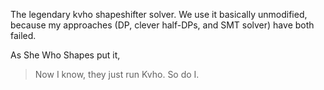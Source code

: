 The legendary kvho shapeshifter solver. We use it basically unmodified, because
my approaches (DP, clever half-DPs, and SMT solver) have both failed.

As She Who Shapes put it,

> Now I know, they just run Kvho. So do I.
